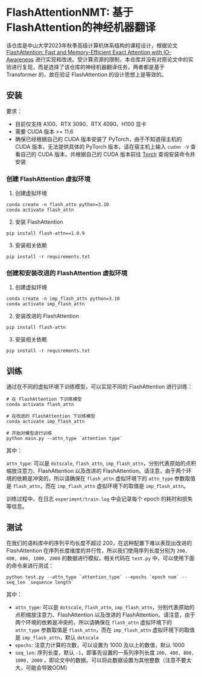 # FlashAttentionNMT: 基于FlashAttention的神经机器翻译

该仓库是中山大学2023年秋季高级计算机体系结构的课程设计，根据论文 [FlashAttention: Fast and Memory-Efficient Exact Attention with IO-Awareness](https://arxiv.org/abs/2205.14135) 进行实现和改进。受计算资源的限制，本仓库并没有对原论文中的实验进行复现，而是选择了该仓库的神经机器翻译任务，两者都是基于 Transformer 的，故在验证 FlashAttention 的设计思想上是等效的。

## 安装

要求：

* 目前仅支持 A100、RTX 3090、RTX 4090、H100 显卡
* 需要 CUDA 版本 >= 11.6
* 确保已经根据自己的 CUDA 版本安装了 PyTorch，由于不知道宿主机的 CUDA 版本，无法提供具体的 PyTorch 版本，请在宿主机上输入 `cudnn -V` 查看自己的 CUDA 版本，并根据自己的 CUDA 版本前往 [Torch](https://pytorch.org/) 查询安装命令并安装

### 创建 FlashAttention 虚拟环境

1. 创建虚拟环境

```
conda create -n flash_attn python=3.10
conda activate flash_attn
```

2. 安装 FlashAttention

```
pip install flash-attn==1.0.9
```

3. 安装相关依赖

```
pip install -r requirements.txt
```

### 创建和安装改进的 FlashAttention 虚拟环境

1. 创建虚拟环境

```
conda create -n imp_flash_attn python=3.10
conda activate imp_flash_attn
```

2. 安装改进的 FlashAttention

```
pip install flash-attn
```

3. 安装相关依赖

```
pip install -r requirements.txt
```

## 训练

通过在不同的虚拟环境下训练模型，可以实现不同的 FlashAttention 进行训练：

```shell
# 在 FlashAttention 下训练模型
conda activate flash_attn

# 在改进的 FlashAttention 下训练模型
conda activate imp_flash_attn

# 开始对模型进行训练
python main.py --attn_type `attention type`
```

其中：

`attn_type`: 可以是 `dotscale`, `flash_attn`, `imp_flash_attn`，分别代表原始的点积缩放注意力、FlashAttention 以及改进的 FlashAttention。请注意，由于两个环境的依赖是冲突的，所以请确保在 `flash_attn` 虚拟环境下的 `attn_type` 参数取值是 `flash_attn`，而在 `imp_flash_attn` 虚拟环境下的取值是 `imp_flash_attn`。

训练过程中，在日志 `experiment/train.log` 中会记录每个 epoch 的耗时和损失等信息。

## 测试

在我们的语料库中的序列平均长度不超过 200，在这种配置下难以表现出改进的 FlashAttention 在序列长度维度的并行性，所以我们使用序列长度分别为 `200, 400, 800, 1000, 2000` 的数据进行模拟，相关代码在 `test.py` 中，可以使用下面的命令来进行测试：

```shell
python test.py --attn_type `attention_type` --epochs `epoch num` --seq_len `sequence length`
```

其中：

* `attn_type`: 可以是 `dotscale`, `flash_attn`, `imp_flash_attn`，分别代表原始的点积缩放注意力、FlashAttention 以及改进的 FlashAttention。请注意，由于两个环境的依赖是冲突的，所以请确保在 `flash_attn` 虚拟环境下的 `attn_type` 参数取值是 `flash_attn`，而在 `imp_flash_attn` 虚拟环境下的取值是 `imp_flash_attn`，默认 `dotscale`
* `epochs`: 注意力计算的次数，可以设置为 1000 及以上的数值，默认 1000
* `seq_len`: 序列长度，默认 `-1`，即事先设置的一系列序列长度 `200, 400, 800, 1000, 2000` ，即论文中的数据。可以将此数据设置为其他整数（注意不要太大，可能会导致OOM）









